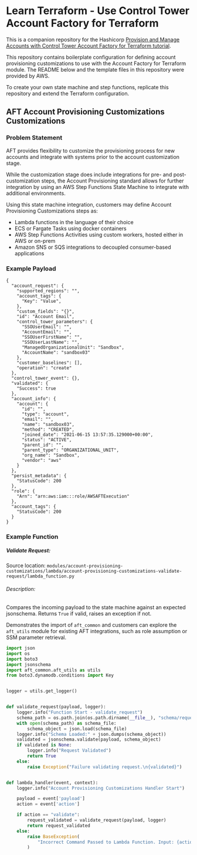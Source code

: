 # Learn Terraform - Use Control Tower Account Factory for Terraform

This is a companion repository for the Hashicorp [Provision and Manage Accounts with
Control Tower Account Factory for Terraform
tutorial](https://developer.hashicorp.com/terraform/tutorials/aws/aws-control-tower-aft).

This repository contains boilerplate configuration for defining account
provisioning customizations to use with the Account Factory for Terraform
module. The README below and the template files in this repository were
provided by AWS.

To create your own state machine and step functions, replicate this repository
and extend the Terraform configuration.

## AFT Account Provisioning Customizations Customizations

### Problem Statement

AFT provides flexibility to customize the provisioning process for new accounts and integrate with systems prior to the account customization stage.

While the customization stage does include integrations for pre- and post-
customization steps, the Account Provisioning standard allows for further
integration by using an AWS Step Functions State Machine to integrate with
additional environments.

Using this state machine integration, customers may define Account Provisioning
Customizations steps as:

* Lambda functions in the language of their choice
* ECS or Fargate Tasks using docker containers
* AWS Step Functions Activities using custom workers, hosted either in AWS or on-prem
* Amazon SNS or SQS integrations to decoupled consumer-based applications

### Example Payload

```
{
  "account_request": {
    "supported_regions": "",
    "account_tags": {
      "Key": "Value",
    },
    "custom_fields": "{}",
    "id": "Account Email",
    "control_tower_parameters": {
      "SSOUserEmail": "",
      "AccountEmail": "",
      "SSOUserFirstName": "",
      "SSOUserLastName": "",
      "ManagedOrganizationalUnit": "Sandbox",
      "AccountName": "sandbox03"
    },
    "customer_baselines": [],
    "operation": "create"
  },
  "control_tower_event": {},
  "validated": {
    "Success": true
  },
  "account_info": {
    "account": {
      "id": "",
      "type": "account",
      "email": "",
      "name": "sandbox03",
      "method": "CREATED",
      "joined_date": "2021-06-15 13:57:35.129000+00:00",
      "status": "ACTIVE",
      "parent_id": "",
      "parent_type": "ORGANIZATIONAL_UNIT",
      "org_name": "Sandbox",
      "vendor": "aws"
    }
  },
  "persist_metadata": {
    "StatusCode": 200
  },
  "role": {
    "Arn": "arn:aws:iam:::role/AWSAFTExecution"
  },
  "account_tags": {
    "StatusCode": 200
  }
}
```


### Example Function

##### Validate Request:

Source location: `modules/account-provisioning-customizations/lambda/account-provisioning-customizations-validate-request/lambda_function.py`

###### Description:

Compares the incoming payload to the state machine against an expected
jsonschema. Returns `True` if valid, raises an exception if not.

Demonstrates the import of `aft_common` and customers can explore the `aft_utils` module for existing AFT integrations, such as role assumption or SSM parameter retrieval.

```python
import json
import os
import boto3
import jsonschema
import aft_common.aft_utils as utils
from boto3.dynamodb.conditions import Key


logger = utils.get_logger()


def validate_request(payload, logger):
    logger.info("Function Start - validate_request")
    schema_path = os.path.join(os.path.dirname(__file__), "schema/request_schema.json")
    with open(schema_path) as schema_file:
        schema_object = json.load(schema_file)
    logger.info("Schema Loaded:" + json.dumps(schema_object))
    validated = jsonschema.validate(payload, schema_object)
    if validated is None:
        logger.info("Request Validated")
        return True
    else:
        raise Exception("Failure validating request.\n{validated}")


def lambda_handler(event, context):
    logger.info("Account Provisioning Customizations Handler Start")

    payload = event['payload']
    action = event['action']

    if action == "validate":
        request_validated = validate_request(payload, logger)
        return request_validated
    else:
        raise BaseException(
            "Incorrect Command Passed to Lambda Function. Input: {action}. Expected: 'validate'"
        )

```

